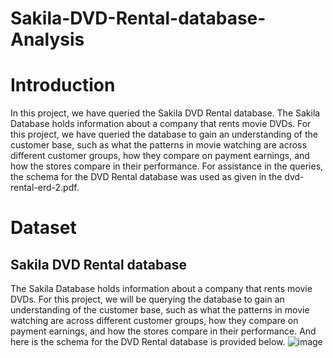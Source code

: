 # Sakila-DVD-Rental-database-Analysis
# Introduction
In this project, we have queried the Sakila DVD Rental database. The Sakila Database holds information about a company that rents movie DVDs. For this project, we have queried the database to gain an understanding of the customer base, such as what the patterns in movie watching are across different customer groups, how they compare on payment earnings, and how the stores compare in their performance. For assistance in the queries, the schema for the DVD Rental database was used as given in the dvd-rental-erd-2.pdf.

# Dataset
## Sakila DVD Rental database
The Sakila Database holds information about a company that rents movie DVDs.
For this project, we will be querying the database to gain an understanding of the customer base, such as what the patterns in movie watching are across different customer groups, how they compare on payment earnings, and how the stores compare in their performance.
And here is the schema for the DVD Rental database is provided below.
![image](https://user-images.githubusercontent.com/109031766/206749608-47256f92-7962-4fd8-8980-89158a8db4b2.png)
